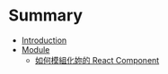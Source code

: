 # Summary

* [Introduction](README.md)
* [Module]()
  * [如何模組化妳的 React Component](content/create-and-publish-your-react-compoent-module.md)
